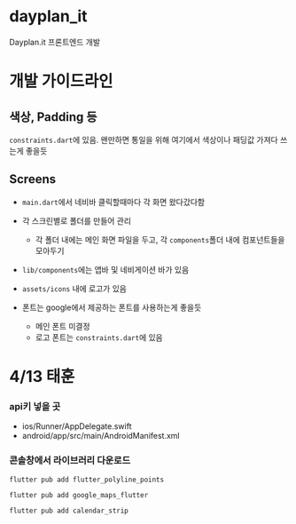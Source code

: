 # dayplan_it

Dayplan.it 프론트엔드 개발

# 개발 가이드라인

## 색상, Padding 등

`constraints.dart`에 있음. 왠만하면 통일을 위해 여기에서 색상이나 패딩값 가져다 쓰는게 좋을듯

## Screens

- `main.dart`에서 네비바 클릭할때마다 각 화면 왔다갔다함

- 각 스크린별로 폴더를 만들어 관리
  - 각 폴더 내에는 메인 화면 파일을 두고, 각 `components`폴더 내에 컴포넌트들을 모아두기
- `lib/components`에는 앱바 및 네비게이션 바가 있음
- `assets/icons` 내에 로고가 있음
- 폰트는 google에서 제공하는 폰트를 사용하는게 좋을듯
  - 메인 폰트 미결정
  - 로고 폰트는 `constraints.dart`에 있음

# 4/13 태훈

### api키 넣을 곳

- ios/Runner/AppDelegate.swift
- android/app/src/main/AndroidManifest.xml

### 콘솔창에서 라이브러리 다운로드

```
flutter pub add flutter_polyline_points
```

```
flutter pub add google_maps_flutter
```

```
flutter pub add calendar_strip
```
